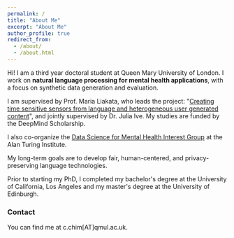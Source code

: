 ```yaml
---
permalink: /
title: "About Me"
excerpt: "About Me"
author_profile: true
redirect_from: 
  - /about/
  - /about.html
---
```


Hi! I am a third year doctoral student at Queen Mary University of London. I work on **natural language processing for mental health applications**, with a focus on synthetic data generation and evaluation.

I am supervised by Prof. Maria Liakata, who leads the project: "[Creating time sensitive sensors from language and heterogeneous user generated content](https://www.turing.ac.uk/people/researchers/ai-fellows)", and jointly supervised by Dr. Julia Ive. My studies are funded by the DeepMind Scholarship. 

I also co-organize the [Data Science for Mental Health Interest Group](https://turing-ds4mh.github.io) at the Alan Turing Institute.

My long-term goals are to develop fair, human-centered, and privacy-preserving language technologies. 

Prior to starting my PhD, I completed my bachelor's degree at the University of California, Los Angeles and my master's degree at the University of Edinburgh.

### Contact
You can find me at &#x63;&#x2E;&#x63;&#x68;&#x69;&#x6D;[AT]&#x71;&#x6d;&#x75;&#x6c;&#x2e;&#x61;&#x63;&#x2e;&#x75;&#x6b;.